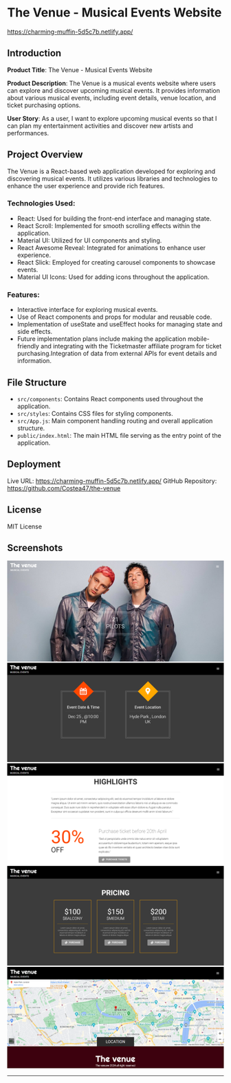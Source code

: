 # The Venue - Musical Events Website
https://charming-muffin-5d5c7b.netlify.app/

## Introduction

**Product Title**: The Venue - Musical Events Website

**Product Description**: The Venue is a musical events website where users can explore and discover upcoming musical events. It provides information about various musical events, including event details, venue location, and ticket purchasing options.

**User Story**: As a user, I want to explore upcoming musical events so that I can plan my entertainment activities and discover new artists and performances.

## Project Overview

The Venue is a React-based web application developed for exploring and discovering musical events. It utilizes various libraries and technologies to enhance the user experience and provide rich features.

### Technologies Used:

- React: Used for building the front-end interface and managing state.
- React Scroll: Implemented for smooth scrolling effects within the application.
- Material UI: Utilized for UI components and styling.
- React Awesome Reveal: Integrated for animations to enhance user experience.
- React Slick: Employed for creating carousel components to showcase events.
- Material UI Icons: Used for adding icons throughout the application.

### Features:

- Interactive interface for exploring musical events.
- Use of React components and props for modular and reusable code.
- Implementation of useState and useEffect hooks for managing state and side effects.
- Future implementation plans include making the application mobile-friendly and integrating with the Ticketmaster affiliate program for ticket purchasing.Integration of data from external APIs for event details and information.

## File Structure

- `src/components`: Contains React components used throughout the application.
- `src/styles`: Contains CSS files for styling components.
- `src/App.js`: Main component handling routing and overall application structure.
- `public/index.html`: The main HTML file serving as the entry point of the application.

## Deployment

Live URL: https://charming-muffin-5d5c7b.netlify.app/
GitHub Repository: https://github.com/Costea47/the-venue

## License

MIT License

## Screenshots

![Screenshot 1](./src/resources/images/Screenshot1.png)
![Screenshot 2](./src/resources/images/Screenshot2.png)
![Screenshot 3](./src/resources/images/Screenshot3.png)
![Screenshot 4](./src/resources/images/Screenshot4.png)
![Screenshot 5](./src/resources/images/Screenshot5.png)

---
